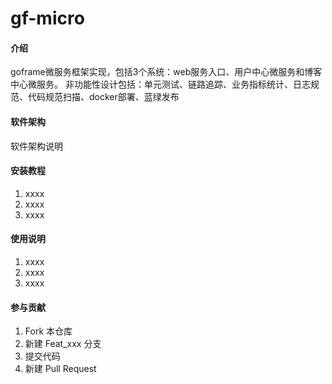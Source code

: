 # gf-micro

#### 介绍
goframe微服务框架实现，包括3个系统：web服务入口、用户中心微服务和博客中心微服务。
非功能性设计包括：单元测试、链路追踪、业务指标统计、日志规范、代码规范扫描、docker部署、蓝绿发布

#### 软件架构
软件架构说明


#### 安装教程

1.  xxxx
2.  xxxx
3.  xxxx

#### 使用说明

1.  xxxx
2.  xxxx
3.  xxxx

#### 参与贡献

1.  Fork 本仓库
2.  新建 Feat_xxx 分支
3.  提交代码
4.  新建 Pull Request